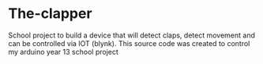 # The-clapper
School project to build a device that will detect claps, detect movement and can be controlled via IOT (blynk).
This source code was created to control my arduino year 13 school project
